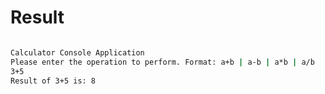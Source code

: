 # Result

```bash

Calculator Console Application
Please enter the operation to perform. Format: a+b | a-b | a*b | a/b
3+5
Result of 3+5 is: 8
```

